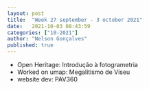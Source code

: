 ```yaml
---
layout: post
title:  "Week 27 september - 3 october 2021"
date:   2021-10-03 08:43:59
categories: ["10-2021"]
author: "Nelson Gonçalves"
published: true
---
```


* Open Heritage: Introdução à fotogrametria
* Worked on umap: Megalitismo de Viseu
* website dev: PAV360
